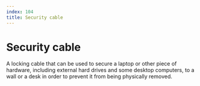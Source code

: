 ```yaml
---
index: 104
title: Security cable
---
```

# Security cable

A locking cable that can be used to secure a laptop or other piece of hardware, including external hard drives and some desktop computers, to a wall or a desk in order to prevent it from being physically removed.
